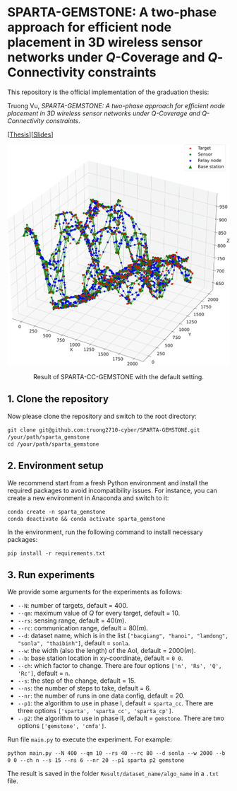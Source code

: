 # SPARTA-GEMSTONE: A two-phase approach for efficient node placement in 3D wireless sensor networks under $Q$-Coverage and $Q$-Connectivity constraints

This repository is the official implementation of the graduation thesis:

Truong Vu, *SPARTA-GEMSTONE: A two-phase approach for efficient node placement in 3D wireless sensor networks under Q-Coverage and Q-Connectivity constraints*.

[[Thesis](Media/thesis.pdf)][[Slides](Media/slides.pptx)]

![result](Media/result.png)
<p align="center">Result of SPARTA-CC-GEMSTONE with the default setting.</p>

## 1. Clone the repository

Now please clone the repository and switch to the root directory:
```console
git clone git@github.com:truong2710-cyber/SPARTA-GEMSTONE.git /your/path/sparta_gemstone
cd /your/path/sparta_gemstone
```


## 2. Environment setup
We recommend start from a fresh Python environment and install the required packages to avoid incompatibility issues. For instance, you can create a new environment in Anaconda and switch to it:
```console
conda create -n sparta_gemstone
conda deactivate && conda activate sparta_gemstone
```
In the environment, run the following command to install necessary packages:
```console
pip install -r requirements.txt
```
## 3. Run experiments
We provide some arguments for the experiments as follows:
- `--N`: number of targets, default = $400$.
- `--qm`: maximum value of $Q$ for every target, default = $10$.
- `--rs`: sensing range, default =  $40 (m)$.
- `--rc`: communication range, default = $80 (m)$.
- `--d`: dataset name, which is in the list `["bacgiang", "hanoi", "lamdong", "sonla", "thaibinh"]`, default = `sonla`.
- `--w`: the width (also the length) of the AoI, default = $2000(m)$.
- `--b`: base station location in xy-coordinate, default = `0 0`.
- `--ch`: which factor to change. There are four options `['n', 'Rs', 'Q', 'Rc']`, default = `n`.
- `--s`: the step of the change, default = $15$.
- `--ns`: the number of steps to take, default = $6$.
- `--nr`: the number of runs in one data config, default = $20$.
- `--p1`: the algorithm to use in phase I, default = `sparta_cc`. There are three options `['sparta', 'sparta_cc', 'sparta_cp']`.
- `--p2`: the algorithm to use in phase II, default = `gemstone`. There are two options `['gemstone', 'cmfa']`.

Run file `main.py` to execute the experiment. For example:
```console
python main.py --N 400 --qm 10 --rs 40 --rc 80 --d sonla --w 2000 --b 0 0 --ch n --s 15 --ns 6 --nr 20 --p1 sparta p2 gemstone
```
The result is saved in the folder `Result/dataset_name/algo_name` in a `.txt` file.
